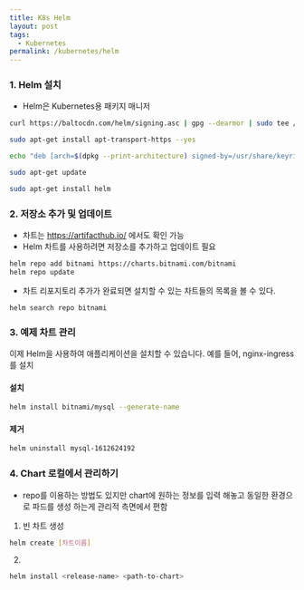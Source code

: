```yaml
---
title: K8s Helm
layout: post
tags:
  - Kubernetes
permalink: /kubernetes/helm
---
```


### 1. Helm 설치
- Helm은 Kubernetes용 패키지 매니저

```bash
curl https://baltocdn.com/helm/signing.asc | gpg --dearmor | sudo tee /usr/share/keyrings/helm.gpg > /dev/null
```
```bash
sudo apt-get install apt-transport-https --yes
```
```bash
echo "deb [arch=$(dpkg --print-architecture) signed-by=/usr/share/keyrings/helm.gpg] https://baltocdn.com/helm/stable/debian/ all main" | sudo tee /etc/apt/sources.list.d/helm-stable-debian.list
```
```bash
sudo apt-get update
```
```bash
sudo apt-get install helm
```
### 2. 저장소 추가 및 업데이트
- 차트는 https://artifacthub.io/ 에서도 확인 가능
- Helm 차트를 사용하려면 저장소를 추가하고 업데이트 필요
```bash
helm repo add bitnami https://charts.bitnami.com/bitnami
helm repo update
```

- 차트 리포지토리 추가가 완료되면 설치할 수 있는 차트들의 목록을 볼 수 있다.
```
helm search repo bitnami
```

### 3. 예제 차트 관리
이제 Helm을 사용하여 애플리케이션을 설치할 수 있습니다. 예를 들어, nginx-ingress를 설치

#### 설치
```bash
helm install bitnami/mysql --generate-name
```

#### 제거
```bash
helm uninstall mysql-1612624192
```

### 4. Chart 로컬에서 관리하기
- repo를 이용하는 방법도 있지만 chart에 원하는 정보를 입력 해놓고
  동일한 환경으로 파드를 생성 하는게 관리적 측면에서 편함
1. 빈 차트 생성
```bash
helm create [차트이름]
```

2. 
```bash
helm install <release-name> <path-to-chart>
```